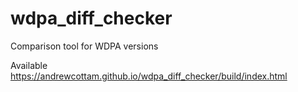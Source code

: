 # wdpa_diff_checker
Comparison tool for WDPA versions

Available https://andrewcottam.github.io/wdpa_diff_checker/build/index.html
